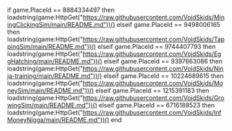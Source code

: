 if game.PlaceId == 8884334497 then
    loadstring(game:HttpGet("https://raw.githubusercontent.com/VoidSkids/MiningClickingSim/main/README.md"))()
elseif game.PlaceId == 9498006165 then
    loadstring(game:HttpGet("https://raw.githubusercontent.com/VoidSkids/TappingSim/main/README.md"))()
elseif game.PlaceId == 9744407793 then
    loadstring(game:HttpGet("https://raw.githubusercontent.com/VoidSkids/EggHatching/main/README.md"))()
elseif game.PlaceId == 9397663086 then
    loadstring(game:HttpGet("https://raw.githubusercontent.com/VoidSkids/Ninja-training/main/README.md"))()
elseif game.PlaceId == 10224689615 then
    loadstring(game:HttpGet("https://raw.githubusercontent.com/VoidSkids/MoneySim/main/README.md"))()
elseif game.PlaceId == 1215391183 then
    loadstring(game:HttpGet("https://raw.githubusercontent.com/VoidSkids/GrowingSim/main/README.md"))()
elseif game.PlaceId == 6716188523 then
    loadstring(game:HttpGet("https://raw.githubusercontent.com/VoidSkids/InfMoneyNigga/main/README.md"))()
    end
